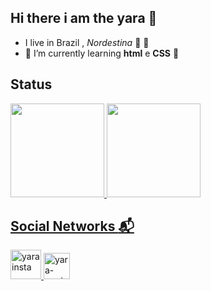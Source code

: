 ## Hi there i am the yara 👋
- I live in Brazil , *Nordestina* :cherry_blossom: :cactus:
- 🌱 I’m currently learning **html** e **CSS** :dart:

 ## Status 
   
  <a href="https://github.com/YaraMaria-ux">
<img height="150em" src="https://github-readme-stats.vercel.app/api?username=YaraMaria-ux&show_icons=true&theme=dracula&include_all_commits=true&count_private=true"/>
<img height="150em"  src="https://github-readme-stats.vercel.app/api/top-langs/?username=YaraMaria-ux&layout=compact&langs_count=16&theme=dracula"/>

## Social Networks :mailbox_with_mail:	
<a href="https://www.instagram.com/yaramary19/" target="blanck_">
  <img aling="center" alt="yarainsta" height="47" width="49" src="https://i.pinimg.com/originals/60/31/2d/60312da1fe41b1f2a8a84e4c959b4e0e.png"
</a>
  <a href="https://www.facebook.com/profile.php?id=100042944114320" target="blanck_">
  <img aling="center" alt="yara-maria" height= "42" whidth="30" src="https://images.vexels.com/media/users/3/223136/isolated/preview/984f500cf9de4519b02b354346eb72e0-iacute-cone-do-facebook-nas-redes-sociais-by-vexels.png" style="max-width:100%;">
</a>
  
 
   
     

<!--**YaraMaria-ux/YaraMaria-ux** is a ✨ _special_ ✨ repository because its `README.md` (this file) appears on your GitHub profile.

Here are some ideas to get you started:

- 🔭 I’m currently working on ...
- 🌱 I’m currently learning ...
- 👯 I’m looking to collaborate on ...
- 🤔 I’m looking for help with ...
- 💬 Ask me about ...
- 📫 How to reach me: ...
- 😄 Pronouns: ...
- ⚡ Fun fact: ...
-->
